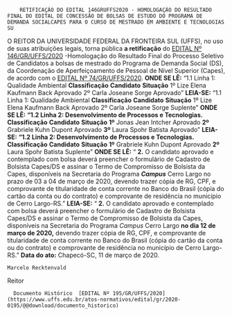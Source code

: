         RETIFICAÇÃO DO EDITAL 146GRUFFS2020 - HOMOLOGAÇÃO DO RESULTADO FINAL DO EDITAL DE CONCESSÃO DE BOLSAS DE ESTUDO DO PROGRAMA DE DEMANDA SOCIALCAPES PARA O CURSO DE MESTRADO EM AMBIENTE E TECNOLOGIAS SU  

 O REITOR DA UNIVERSIDADE FEDERAL DA FRONTEIRA SUL (UFFS), no uso de suas atribuições legais, torna pública **a retificação** do [EDITAL Nº 146/GR/UFFS/2020](https://www.uffs.edu.br/atos-normativos/edital/gr/2020-0146) -Homologação do Resultado Final do Processo Seletivo de Candidatos a bolsas de mestrado do Programa de Demanda Social (DS), da Coordenação de Aperfeiçoamento de Pessoal de Nível Superior (Capes), de acordo com o [EDITAL Nº 74/GR/UFFS/2020](https://www.uffs.edu.br/atos-normativos/edital/gr/2020-0074).   **ONDE SE LÊ:** “1.1 Linha 1: Qualidade Ambiental     **Classificação**   **Candidato**    **Situação**     1º   Lize Elena Kaufmann Back   Aprovado     2º   Carla Joseane Sorge   Aprovado”       **LEIA-SE:** “1.1 Linha 1: Qualidade Ambiental     **Classificação**   **Candidato**    **Situação**     1º   Lize Elena Kaufmann Back   Aprovado     2º   Carla Joseane Sorge   Suplente”       **ONDE SE LÊ:** **“1.2 Linha 2: Desenvolvimento de Processos e Tecnologias.**      **Classificação**   **Candidato**    **Situação**     **1º**    Jonas Jean Intcher   Aprovado     **2º**    Grabriele Kuhn Dupont   Aprovado     **3º**    Laura Spohr Batista   Aprovado”       **LEIA-SE:** **“1.2 Linha 2: Desenvolvimento de Processos e Tecnologias.**      **Classificação**   **Candidato**    **Situação**     **1º**    Grabriele Kuhn Dupont   Aprovado     **2º**    Laura Spohr Batista   Suplente”       **ONDE SE LÊ:** “ **2.** O candidato aprovado e contemplado com bolsa deverá preencher o formulário de Cadastro de Bolsista Capes/DS e assinar o Termo de Compromisso de Bolsista da Capes, disponíveis na Secretaria do Programa  ***Campus***  Cerro Largo no prazo de 03 a 04 de março de 2020, devendo trazer cópia de RG, CPF, e comprovante de titularidade de conta corrente no Banco do Brasil (cópia do cartão da conta ou do contrato) e comprovante de residência no município de Cerro Largo-RS.”   **LEIA-SE:** “ **2.** O candidato aprovado e contemplado com bolsa deverá preencher o formulário de Cadastro de Bolsista Capes/DS e assinar o Termo de Compromisso de Bolsista da Capes, disponíveis na Secretaria do Programa *Campus*  Cerro Largo **no dia 12 de março de 2020,**  devendo trazer cópia de RG, CPF, e comprovante de titularidade de conta corrente no Banco do Brasil (cópia do cartão da conta ou do contrato) e comprovante de residência no município de Cerro Largo-RS.”        **Data do ato:** Chapecó-SC, 11 de março de 2020.   
 

    Marcelo Recktenvald   
 Reitor 

      Documento Histórico  [EDITAL Nº 195/GR/UFFS/2020](https://www.uffs.edu.br/atos-normativos/edital/gr/2020-0195/@@download/documento_historico)     
      